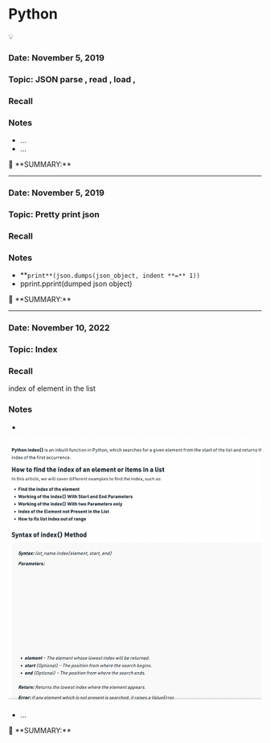 # Python

<aside>
💡

</aside>

### Date: November 5, 2019

### Topic: JSON parse , read , load ,

### Recall

### Notes

- ...
- ...

<aside>
📌 **SUMMARY:**

</aside>

---

### Date: November 5, 2019

### Topic: Pretty print json

### Recall

### Notes

- **`print**(json.dumps(json_object, indent **=** 1))`
- pprint.pprint(dumped json object)

<aside>
📌 **SUMMARY:**

</aside>

---

### Date: November 10, 2022

### Topic: Index

### Recall

index of element in the list

### Notes

- 

![Untitled](Python%2002d3c4de9a44495f86d0329382cc5cf5/Untitled.png)

- ...

<aside>
📌 **SUMMARY:**

</aside>